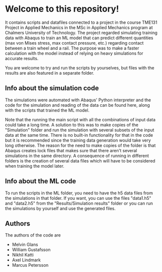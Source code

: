 # Welcome to this repository!

It contains scripts and datafiles connected to a project in the course TME131 Project in Applied Mechanics in the MSc in Applied Mechanics program at Chalmers University of Technology. The project regarded simulating training data with Abaqus to train an ML model that can predict different quantities (max von Mises stress, max contact pressure, etc.) regarding contact between a train wheel and a rail. The purpose was to make a faster calculation with the model instead of relying on heavy simulations for accurate results.

You are welcome to try and run the scripts by yourselves, but files with the results are also featured in a separate folder.

## Info about the simulation code
The simulations were automated with Abaqus' Python interpreter and the code for the simulation and reading of the data can be found here, along with the scripts that trained the ML model.

Note that the running the main script with all the combinations of input data could take a long time. A solution to this was to make copies of the "Simulation" folder and run the simulation with several subsets of the input data at the same time. There is no built-in functionality for that in the code but it is recommended since the training data generation would take very long otherwise. The reason for the need to make copies of the folder is that Abaqus creates lock files that makes sure that there aren't several simulations in the same directory. A consequence of running in different folders is the creation of several data files which will have to be considered when training the model later.

## Info about the ML code

To run the scripts in the ML folder, you need to have the h5 data files from the simulations in that folder. If you want, you can use the files "data1.h5" and "data2.h5" from the "Results/Simulation results" folder or you can run the simulations by yourself and use the generated files.

## Authors
The authors of the code are
- Melvin Glans
- William Gustafsson
- Nikhil Katti
- Axel Lindmark
- Marcus Petersson